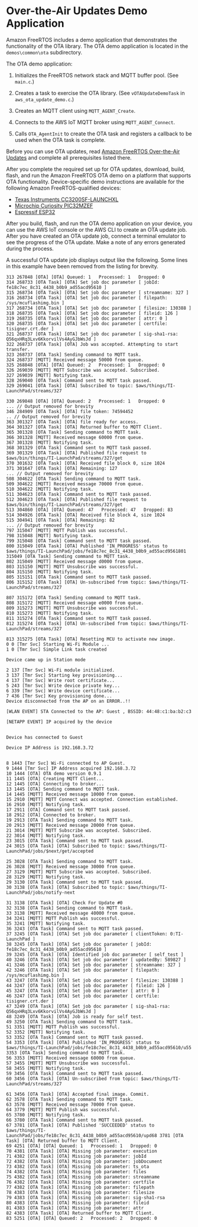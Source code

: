 # Over\-the\-Air Updates Demo Application<a name="ota-demo"></a>

Amazon FreeRTOS includes a demo application that demonstrates the functionality of the OTA library\. The OTA demo application is located in the `demos\common\ota` subdirectory\.

The OTA demo application:

1. Initializes the FreeRTOS network stack and MQTT buffer pool\. \(See `main.c`\.\)

1. Creates a task to exercise the OTA library\. \(See `vOTAUpdateDemoTask` in `aws_ota_update_demo.c`\.\)

1. Creates an MQTT client using `MQTT_AGENT_Create`\.

1. Connects to the AWS IoT MQTT broker using `MQTT_AGENT_Connect`\.

1. Calls `OTA_AgentInit` to create the OTA task and registers a callback to be used when the OTA task is complete\.

Before you can use OTA updates, read [Amazon FreeRTOS Over\-the\-Air Updates](freertos-ota-dev.md) and complete all prerequisites listed there\.

After you complete the required set up for OTA updates, download, build, flash, and run the Amazon FreeRTOS OTA demo on a platform that supports OTA functionality\. Device\-specific demo instructions are available for the following Amazon FreeRTOS\-qualified devices:
+ [Texas Instruments CC3200SF\-LAUNCHXL](download-ota-ti.md)
+ [Microchip Curiosity PIC32MZEF](download-ota-mchip.md)
+ [Espressif ESP32](download-ota-esp.md)

After you build, flash, and run the OTA demo application on your device, you can use the AWS IoT console or the AWS CLI to create an OTA update job\. After you have created an OTA update job, connect a terminal emulator to see the progress of the OTA update\. Make a note of any errors generated during the process\.

A successful OTA update job displays output like the following\. Some lines in this example have been removed from the listing for brevity\.

```
313 267848 [OTA] [OTA] Queued: 1   Processed: 1   Dropped: 0
314 268733 [OTA Task] [OTA] Set job doc parameter [ jobId: fe18c7ec_8c31_4438_b0b9_ad55acd95610 ]
315 268734 [OTA Task] [OTA] Set job doc parameter [ streamname: 327 ]
316 268734 [OTA Task] [OTA] Set job doc parameter [ filepath: /sys/mcuflashimg.bin ]
317 268734 [OTA Task] [OTA] Set job doc parameter [ filesize: 130388 ]
318 268735 [OTA Task] [OTA] Set job doc parameter [ fileid: 126 ]
319 268735 [OTA Task] [OTA] Set job doc parameter [ attr: 0 ]
320 268735 [OTA Task] [OTA] Set job doc parameter [ certfile: tisigner.crt.der ]
321 268737 [OTA Task] [OTA] Set job doc parameter [ sig-sha1-rsa: Q56qxHRq3Lxv6KkorvilVs4AyGJbWsJd ]
322 268737 [OTA Task] [OTA] Job was accepted. Attempting to start transfer.
323 268737 [OTA Task] Sending command to MQTT task.
324 268737 [MQTT] Received message 50000 from queue.
325 268848 [OTA] [OTA] Queued: 2   Processed: 1   Dropped: 0
326 269039 [MQTT] MQTT Subscribe was accepted. Subscribed.
327 269039 [MQTT] Notifying task.
328 269040 [OTA Task] Command sent to MQTT task passed.
329 269041 [OTA Task] [OTA] Subscribed to topic: $aws/things/TI-LaunchPad/streams/327

330 269848 [OTA] [OTA] Queued: 2   Processed: 1   Dropped: 0
... // Output removed for brevity
346 284909 [OTA Task] [OTA] file token: 74594452
.. // Output removed for brevity
363 301327 [OTA Task] [OTA] file ready for access.
364 301327 [OTA Task] [OTA] Returned buffer to MQTT Client.
365 301328 [OTA Task] Sending command to MQTT task.
366 301328 [MQTT] Received message 60000 from queue.
367 301328 [MQTT] Notifying task.
368 301329 [OTA Task] Command sent to MQTT task passed.
369 301329 [OTA Task] [OTA] Published file request to $aws/bin/things/TI-LaunchPad/streams/327/get
370 301632 [OTA Task] [OTA] Received file block 0, size 1024
371 301647 [OTA Task] [OTA] Remaining: 127
... // Output removed for brevity
508 304622 [OTA Task] Sending command to MQTT task.
509 304622 [MQTT] Received message 70000 from queue.
510 304622 [MQTT] Notifying task.
511 304623 [OTA Task] Command sent to MQTT task passed.
512 304623 [OTA Task] [OTA] Published file request to $aws/bin/things/TI-LaunchPad/streams/327/get
513 304860 [OTA] [OTA] Queued: 47   Processed: 47   Dropped: 83
514 304926 [OTA Task] [OTA] Received file block 4, size 1024
515 304941 [OTA Task] [OTA] Remaining: 82
... // Output removed for brevity
797 315047 [MQTT] MQTT Publish was successful.
798 315048 [MQTT] Notifying task.
799 315048 [OTA Task] Command sent to MQTT task passed.
800 315049 [OTA Task] [OTA] Published 'IN_PROGRESS' status to $aws/things/TI-LaunchPad/jobs/fe18c7ec_8c31_4438_b0b9_ad55acd9561801 315049 [OTA Task] Sending command to MQTT task.
802 315049 [MQTT] Received message d0000 from queue.
803 315150 [MQTT] MQTT Unsubscribe was successful.
804 315150 [MQTT] Notifying task.
805 315151 [OTA Task] Command sent to MQTT task passed.
806 315152 [OTA Task] [OTA] Un-subscribed from topic: $aws/things/TI-LaunchPad/streams/327

807 315172 [OTA Task] Sending command to MQTT task.
808 315172 [MQTT] Received message e0000 from queue.
809 315273 [MQTT] MQTT Unsubscribe was successful.
810 315273 [MQTT] Notifying task.
811 315274 [OTA Task] Command sent to MQTT task passed.
812 315274 [OTA Task] [OTA] Un-subscribed from topic: $aws/things/TI-LaunchPad/streams/327

813 315275 [OTA Task] [OTA] Resetting MCU to activate new image.
0 0 [Tmr Svc] Starting Wi-Fi Module ...
1 0 [Tmr Svc] Simple Link task created

Device came up in Station mode

2 137 [Tmr Svc] Wi-Fi module initialized.
3 137 [Tmr Svc] Starting key provisioning...
4 137 [Tmr Svc] Write root certificate...
5 243 [Tmr Svc] Write device private key...
6 339 [Tmr Svc] Write device certificate...
7 436 [Tmr Svc] Key provisioning done...
Device disconnected from the AP on an ERROR..!! 

[WLAN EVENT] STA Connected to the AP: Guest , BSSID: 44:48:c1:ba:b2:c3

[NETAPP EVENT] IP acquired by the device


Device has connected to Guest

Device IP Address is 192.168.3.72 


8 1443 [Tmr Svc] Wi-Fi connected to AP Guest.
9 1444 [Tmr Svc] IP Address acquired 192.168.3.72
10 1444 [OTA] OTA demo version 0.9.1
11 1445 [OTA] Creating MQTT Client...
12 1445 [OTA] Connecting to broker...
13 1445 [OTA] Sending command to MQTT task.
14 1445 [MQTT] Received message 10000 from queue.
15 2910 [MQTT] MQTT Connect was accepted. Connection established.
16 2910 [MQTT] Notifying task.
17 2911 [OTA] Command sent to MQTT task passed.
18 2912 [OTA] Connected to broker.
19 2913 [OTA Task] Sending command to MQTT task.
20 2913 [MQTT] Received message 20000 from queue.
21 3014 [MQTT] MQTT Subscribe was accepted. Subscribed.
22 3014 [MQTT] Notifying task.
23 3015 [OTA Task] Command sent to MQTT task passed.
24 3015 [OTA Task] [OTA] Subscribed to topic: $aws/things/TI-LaunchPad/jobs/$next/get/accepted

25 3028 [OTA Task] Sending command to MQTT task.
26 3028 [MQTT] Received message 30000 from queue.
27 3129 [MQTT] MQTT Subscribe was accepted. Subscribed.
28 3129 [MQTT] Notifying task.
29 3130 [OTA Task] Command sent to MQTT task passed.
30 3138 [OTA Task] [OTA] Subscribed to topic: $aws/things/TI-LaunchPad/jobs/notify-next

31 3138 [OTA Task] [OTA] Check For Update #0
32 3138 [OTA Task] Sending command to MQTT task.
33 3138 [MQTT] Received message 40000 from queue.
34 3241 [MQTT] MQTT Publish was successful.
35 3241 [MQTT] Notifying task.
36 3243 [OTA Task] Command sent to MQTT task passed.
37 3245 [OTA Task] [OTA] Set job doc parameter [ clientToken: 0:TI-LaunchPad ]
38 3245 [OTA Task] [OTA] Set job doc parameter [ jobId: fe18c7ec_8c31_4438_b0b9_ad55acd95610 ]
39 3245 [OTA Task] [OTA] Identified job doc parameter [ self_test ]
40 3246 [OTA Task] [OTA] Set job doc parameter [ updatedBy: 589827 ]
41 3246 [OTA Task] [OTA] Set job doc parameter [ streamname: 327 ]
42 3246 [OTA Task] [OTA] Set job doc parameter [ filepath: /sys/mcuflashimg.bin ]
43 3247 [OTA Task] [OTA] Set job doc parameter [ filesize: 130388 ]
44 3247 [OTA Task] [OTA] Set job doc parameter [ fileid: 126 ]
45 3247 [OTA Task] [OTA] Set job doc parameter [ attr: 0 ]
46 3247 [OTA Task] [OTA] Set job doc parameter [ certfile: tisigner.crt.der ]
47 3249 [OTA Task] [OTA] Set job doc parameter [ sig-sha1-rsa: Q56qxHRq3Lxv6KkorvilVs4AyGJbWsJd ]
48 3249 [OTA Task] [OTA] Job is ready for self test.
49 3250 [OTA Task] Sending command to MQTT task.
51 3351 [MQTT] MQTT Publish was successful.
52 3352 [MQTT] Notifying task.
53 3352 [OTA Task] Command sent to MQTT task passed.
54 3353 [OTA Task] [OTA] Published 'IN_PROGRESS' status to $aws/things/TI-LaunchPad/jobs/fe18c7ec_8c31_4438_b0b9_ad55acd95610/u55 3353 [OTA Task] Sending command to MQTT task.
56 3353 [MQTT] Received message 60000 from queue.
57 3455 [MQTT] MQTT Unsubscribe was successful.
58 3455 [MQTT] Notifying task.
59 3456 [OTA Task] Command sent to MQTT task passed.
60 3456 [OTA Task] [OTA] Un-subscribed from topic: $aws/things/TI-LaunchPad/streams/327

61 3456 [OTA Task] [OTA] Accepted final image. Commit.
62 3578 [OTA Task] Sending command to MQTT task.
63 3578 [MQTT] Received message 70000 from queue.
64 3779 [MQTT] MQTT Publish was successful.
65 3780 [MQTT] Notifying task.
66 3780 [OTA Task] Command sent to MQTT task passed.
67 3781 [OTA Task] [OTA] Published 'SUCCEEDED' status to $aws/things/TI-LaunchPad/jobs/fe18c7ec_8c31_4438_b0b9_ad55acd95610/upd68 3781 [OTA Task] [OTA] Returned buffer to MQTT Client.
69 4251 [OTA] [OTA] Queued: 1   Processed: 1   Dropped: 0
70 4381 [OTA Task] [OTA] Missing job parameter: execution
71 4382 [OTA Task] [OTA] Missing job parameter: jobId
72 4382 [OTA Task] [OTA] Missing job parameter: jobDocument
73 4382 [OTA Task] [OTA] Missing job parameter: ts_ota
74 4382 [OTA Task] [OTA] Missing job parameter: files
75 4382 [OTA Task] [OTA] Missing job parameter: streamname
76 4382 [OTA Task] [OTA] Missing job parameter: certfile
77 4382 [OTA Task] [OTA] Missing job parameter: filepath
78 4383 [OTA Task] [OTA] Missing job parameter: filesize
79 4383 [OTA Task] [OTA] Missing job parameter: sig-sha1-rsa
80 4383 [OTA Task] [OTA] Missing job parameter: fileid
81 4383 [OTA Task] [OTA] Missing job parameter: attr
82 4383 [OTA Task] [OTA] Returned buffer to MQTT Client.
83 5251 [OTA] [OTA] Queued: 2   Processed: 2   Dropped: 0
```